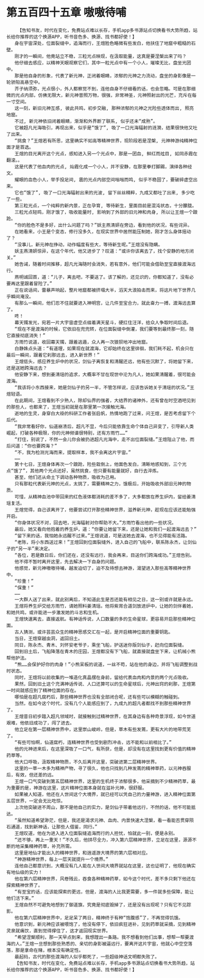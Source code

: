 # 第五百四十五章 嗷嗷待哺
        【告知书友，时代在变化，免费站点难以长存，手机app多书源站点切换看书大势所趋，站长给你推荐的这个换源APP，听书音色多、换源、找书都好使！】
       身在宇宙深处，位面裂缝中，追海而行，王煊脸色略微有些发白，他扶住了地窟中粗糙的石壁。
       刚才的一瞬间，他竟站立不稳，三粒光点映现，在汲取能量，这真是要涅槃出来了吗？
       他仔细去感应，以精神天眼观察它们，其中一粒光点中有一个小人，璀璨无比，盘坐光团中。
       那是他自身的形象，代表了新元神，正闭着眼睛，浓郁的元神之力流动，盘坐的身影像是一轮骄阳高悬空中。
       芥子纳须弥，光点很小，外人都察觉不到，连他自身不仔细看的话，也会忽略。可是在那细微的光点内部，仿佛无限大，新元神普照万物，很强，非常神圣，元神照射出的光芒，充斥在每一寸空间。
       这一刻，新旧元神互感, 彼此共鸣，初步交融, 那种浓郁的元神之光险些透体而出, 照亮地窟。
       不过, 新元神依旧闭着眼睛，渐渐和外界断了联系, 似乎还未“成熟”。
       它被超凡光海吸引，再现出来，似乎是“饿了”, 吸了一口光海辐射的涟漪，结果很快他又吐了出来。
       “挑食？”王煊若有所思，这里确实不如高等精神世界，现阶段若是涅槃, 元神神游纯精神位面才是首选。
       王煊的目光离开这个光点，感知进入另一个光点中，那是一团血, 鲜红而炫目, 如同赤霞在翻滚。。
       这是代表了他血肉的光点, 灿霞化成一个小人，并不安静，在那里拳打脚踢，演绎各种经文。
       耀眼的血色小人，举手投足间, 震的光点内部空间嗡嗡而鸣, 似乎不稳固了，要破碎虚空出来。
       它也“饿了”, 吸了一口光海辐射出来的光波, 留下丝丝精粹，九成又都吐了出来, 多少吃了一些。
       第三粒光点，一个纯粹的新内景，正在孕育, 等待新生，里面目前是混沌状态，十分朦胧。
       三粒光点轻鸣，刚才饿了，吸收能量时, 影响到了外部的旧元神和肉身, 所以让王煊一个踉跄。
       “你的脸色不是多好，出什么问题了吗？”妖主燕清妍在旁边，看到他的状况，有些诧异。
       在她看来，小王是个变态，修行没多久，在现实世界中居然能压制她，刚才怎么身体摇动了？
       “没事儿，新元神在挣动，动作幅度有些大，等待新生呢。”王煊没有隐瞒。
       妖主燕清妍惊异，在这个年代，他又进步了？叹道：“或许你该离去了，找个安静的地方闭关。”
       她告诫，随着时间推移，超凡光海随时会消失，若有意外，他们可能会借助至宝直接渡海远行。
       燕明诚回首，道：“儿子，离去吧，不要送了。该了解的，还见识的，你都知道了，没有必要再这里跟着冒险了。”
       正在说话间，雷暴声响起，整片地窟都被挤塌大半，滔天大浪拍击而来，将这片地下世界几乎瞬间淹没。
       有那么一瞬间，他们忍不住就要进入神明宫，让几件至宝合力，就此奋力一搏，渡海远去算了。
       咚！
       幕天镯发光，宛若一片大宇宙虚空点缀着满天星斗，硬扛住汪洋，给众人争取时间后退。
       “现在不是渡海的时候，它依旧在兜兜转，在位面裂缝中倒灌，我们要等到最终那一刻，随它直接彻底消失！”
       方雨竹说道，收回幕天镯，跟着逃遁，众人再一次狼狈地冲出地窟。
       白静姝点头道：“有道理，如果现在就渡海，它却始终在这里徘徊，我们耗不起，机会只在最后一瞬间，跟着它刹那远去，进入新世界！”
       王煊低头，感应养生炉中的状况，剑仙子离恢复和清醒还远，他有些沉默了，将她留下来，还是送她跨海远去？
       他安静下来，想到姜清瑶的追求，大概率不甘在现世中沦为凡人，她如果清醒着，很可能会渡海。
       “我该将小东西接来，她是剑仙子的另一半，不管怎样说，应该告诉她关于清瑶的状况。”王煊轻语。
       在此期间，王煊看到不少熟人，除却仙界的强者，大结界的诸神外，还有曾在时空酒吧见到的那些人，也都来了，王煊当初就是在那里第一次接触光海。
       逝地的生灵，身穿白大褂的科研工作者张启帆，热情地跑了过来，问王煊，是否考虑留下个后代。
       “我非常看好你，仙道崩溃后，超凡不显，今后只能依靠生命个体自己异变了，引导新人类崛起，打破各种极限，你的元神频谱很特别，还有方雨竹……”
       “打住，别说了，不然一会儿你会被扔进超凡光海中，走不出位面裂缝。”王煊阻止了他，而后问道：“你也要跨海？”
       “不，我为检测光海而来，提取样本，我不会离这片宇宙。”
       ……
       第十七日，王煊身体再次一个踉跄，险些栽倒上，他面色发白，清晰地感知到，三个光点“饿了”，其他两个光点还好，虽然挑食，但只要有能量就好，自行去淬炼。
       甚至，他们还从命土下调动各种物质，吸收为己用。
       只有那粒代表新元神的光点，太挑了，需要精神之力，饿极后，开始吸收外部旧元神的物质。
       可惜，从精神血池中带回来的红色液体都消耗的差不多了，大多都放在养生炉内，留给姜清瑶复活。
       王煊觉得，自己该离开了，他要尝试打开那些精神世界，滋养新元神，趁现在应该还能勉强开启。
       “你身体状况不对，回去吧，光海辐射对你帮助不大。”方雨竹看出他的一些状况。
       最后，她又看向他抱着的养生炉，道：“你要让她留下来，还是让她和我们一起渡海远去？”
       “留下来的话，我怕她永远醒不过来。”王煊说道，可是送她去渡海，也不见得能有活路。
       “老陈，将小东西送过来！”王煊回到位面裂缝外，进入自己的飞船中，联系陈永杰，让剑仙子的“另一半”来决定。
       “各位，若是数日后，你们还在，还没有远行，我会再来，目送你们跨海成功。”王煊告别。
       他不得不暂时离开这里，先去解决一下自身的问题。
       他感觉，新元神嗷嗷待哺，越发迫切了，迫不及待想去神游，渴望进入那些高等精神世界中。
       “珍重！”
       “保重！”
       ……
       一大群人送了出来，就此别离后，不知道此生是否还能有相见之日，这一别或许就是永远。
       王煊将养生炉交给方雨竹，请她照料姜清瑶。他将紫宵合道剑放进炉中，让她的剑伴着她，和她共鸣，或许能进一步激发她的斗志和生机。
       王煊快速离去，直接返航。有神话传说，人口数量的多的生命星球，更容易开启那些精神位面。
       古人猜测，或许芸芸众生的精神思感交汇在一起，是开启精神位面的重要钥匙。
       当日，王煊穿越虫洞，返回旧土。
       同日，陈永杰、青木、刘怀安老爷子，乘坐飞船，护送迷你版剑仙子，赶向位面裂缝。
       回到旧土后，飞船降落在青木的庄园，王煊都没有下飞船，就直接就盘坐下来，让机械小熊帮他护法。
       “熊……会保护好你的肉身！”小熊呆板的说道，一丝不苟，站在他的身边，并将飞船调整到战时状态。
       同时，王煊将以前收集的一堆造化真晶摆在身前，留给代表血肉和内景的两个光点吸收。
       果然，回到旧土这个充满神话传说、人口还算可以的生命星球后，元神出窍的刹那，王煊第一时间就感应到了精神位面的存在。
       哪怕是在超凡腐朽后，那些精神世界也没有全部闭合呢，还有些可以模糊的触碰到。
       当然，在如今这个时代，没有几个人能感应到了，九成九的超凡者都找不到那些精神世界了。
       王煊昔日初步踏入超凡领域时，就接触到过精神世界，在其身边有各种奇景浮现，如今世道艰难，他依旧成功了，闯了进去。
       他立足在第一层精神世界中，这里崇山峻岭，但是，草木有些发蔫，更有大片的地带荒芜了。
       “有些可怕啊，仙道腐朽，连精神世界也受到剧烈冲击，远不能和以前相比了。”
       他的元神进来后，在这里深吸了一口气，有所获，但是，却没有在这里找到更有价值的精神药草等。
       他大口呼吸，汲取精神物质，不久后离开这里，突破进第二层精神世界。
       这里的一草一木多为精神产物，寻了很久，他也只找到几种发蔫的精神草药，以元神吞服后，有效，但还差的远。
       王煊一口气突破到第五层精神世界，这里的生机终于浓郁很多，他采摘到不少精神药草，最为重要的是，神游在这里，这片精神位面本身就在滋补元神，很舒服。
       如果被人知道，他还在人世间这个大境界，就已经可以凭自己的力量神游，进入精神位面第五层世界，一定会无比吃惊。
       上次他突破进不周山，那不是他自己的实力，是剑仙子带着他远行，不然的话，他不可能抵达。
       “虽然知道希望渺茫，但是，我还是渴求元神、血肉、内景快速大涅槃，看一看能否贯穿陨石通道，找到新神话，让那些人借鉴，同行。”
       王煊叹道，他在为进入进入位面裂缝追海而行的人担忧，怕就此一别，便是永别。
       “还不够，再上一重天！”不久后，他拼尽全力，冲入第六层精神世界，立足在这里，源源不断的地采集精神药草，补充所需。
       这里是地仙才能出入的精神世界，和逍遥游大境界的第六层相对应。
       “神游精神世界，每上一层天就提升一个境界。”
       连他自己都意识到，大概没有几人能在人世间大境界就站在这里，这也证明了，他现在确实有地仙级的实力！
       他在第六层精神世界，风卷残云，吞食各种精神药草，如今这个时代，差不多只剩下他还在探索精神世界了。
       “有至宝的话，应该能探索的更远，但是，渡海的人比我更需要，多一件就多些保障，能让他们活下来。”
       王煊自然不可避免地想到了御道旗，究竟是彻底毁掉了，还是没有出现呢？只有它不见踪影。
       他在第六层精神世界中，足足呆了两日，精神终于有种“饱腹感”了，不再觉得饥饿。
       他意识到，新元神应该被喂饱了，他没有停下，依旧疯狂进补，见到药草就采摘，见到精神灵泉就痛饮，直到觉得撑住了，这才返回现实世界。
       “希望涅槃顺利，那一天早点到来，我想蹚出一条路。我不想看到他们出事，想帮一帮要渡海的人。”王煊一旦想到那些熟悉的、亲切的身影被逼远行，要离开这片宇宙，他就心中空空落落，那是拿命在赌，根本没有确定性。
       最起码，古代的那些渡海的人似乎都死了，一些超级神话文明都失败了。
       【告知书友，时代在变化，免费站点难以长存，手机app多书源站点切换看书大势所趋，站长给你推荐的这个换源APP，听书音色多、换源、找书都好使！】